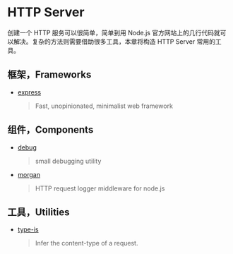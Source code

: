 #	HTTP Server

创建一个 HTTP 服务可以很简单，简单到用 Node.js 官方网站上的几行代码就可以解决。复杂的方法则需要借助很多工具，本章将构造 HTTP Server 常用的工具。

##	框架，Frameworks

*	[express](https://www.npmjs.com/package/express)
	>	Fast, unopinionated, minimalist web framework

##	组件，Components

*	[debug](https://www.npmjs.org/package/debug)
	>	small debugging utility

*	[morgan](https://www.npmjs.org/package/morgan)
	>	HTTP request logger middleware for node.js

##	工具，Utilities

*	[type-is](https://www.npmjs.com/package/type-is)  
	>	Infer the content-type of a request.
